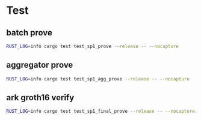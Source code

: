 # Test

## batch prove

```bash
RUST_LOG=info cargo test test_sp1_prove --release -- --nocapture
```

## aggregator prove

```bash
RUST_LOG=info cargo test test_sp1_agg_prove --release -- --nocapture
```

## ark groth16 verify
```bash
RUST_LOG=info cargo test test_sp1_final_prove --release -- --nocapture
```